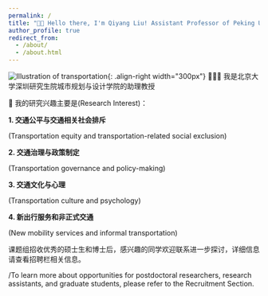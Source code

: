 ```yaml
---
permalink: /
title: "👋🏼 Hello there, I'm Qiyang Liu! Assistant Professor of Peking University"
author_profile: true
redirect_from: 
  - /about/
  - /about.html
---
```




![Illustration of transportation](/images/ttransportation_bot.png){: .align-right width="300px"}
👨🏻‍💻 我是北京大学深圳研究生院城市规划与设计学院的助理教授


🔬 我的研究兴趣主要是(Research Interest)：

 **1. 交通公平与交通相关社会排斥**
   
   (Transportation equity and transportation-related social exclusion)

**2. 交通治理与政策制定**

   (Transportation governance and policy-making)

**3. 交通文化与心理**

   (Transportation culture and psychology)   

**4. 新出行服务和非正式交通**

   (New mobility services and informal transportation)
   

课题组招收优秀的硕士生和博士后，感兴趣的同学欢迎联系进一步探讨，详细信息请查看招聘栏相关信息。

/To learn more about opportunities for postdoctoral researchers, research assistants, and graduate students, please refer to the Recruitment Section.

